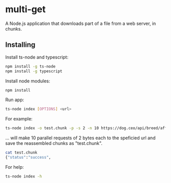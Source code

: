 # multi-get
A Node.js application that downloads part of a file from a web server, in chunks.

## Installing

Install ts-node and typescript:

```bash
npm install -g ts-node
npm install -g typescript
```

Install node modules:

```bash
npm install
```

Run app:

```bash
ts-node index [OPTIONS] <url>
```

For example:

```bash
ts-node index -o test.chunk -p -s 2 -n 10 https://dog.ceo/api/breed/affenpinscher/images/random
```

... will make 10 parallel requests of 2 bytes each to the speficied url and save the reassembled chunks as "test.chunk".

```bash
cat test.chunk
{"status":"success",
```


For help:

```bash
ts-node index -h
```
